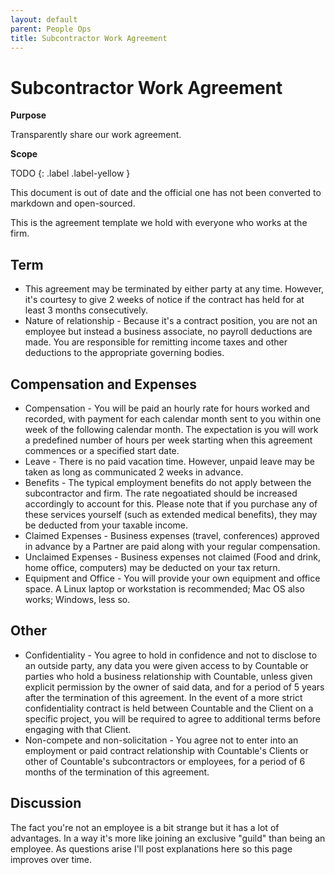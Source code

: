 ```yaml
---
layout: default
parent: People Ops
title: Subcontractor Work Agreement
---
```


# Subcontractor Work Agreement

**Purpose**

Transparently share our work agreement.

**Scope**

TODO
{: .label .label-yellow }

This document is out of date and the official one has not been
converted to markdown and open-sourced.

This is the agreement template we hold with everyone who works at the
firm.

## Term

  - This agreement may be terminated by either party at any time.
    However, it's courtesy to give 2 weeks of notice if the contract has
    held for at least 3 months consecutively.
  - Nature of relationship - Because it's a contract position, you are
    not an employee but instead a business associate, no payroll
    deductions are made. You are responsible for remitting income taxes
    and other deductions to the appropriate governing bodies.

## Compensation and Expenses

  - Compensation - You will be paid an hourly rate for hours worked and
    recorded, with payment for each calendar month sent to you within
    one week of the following calendar month. The expectation is you
    will work a predefined number of hours per week starting when this
    agreement commences or a specified start date.
  - Leave - There is no paid vacation time. However, unpaid leave may be
    taken as long as communicated 2 weeks in advance.
  - Benefits - The typical employment benefits do not apply between the
    subcontractor and firm. The rate negoatiated should be increased
    accordingly to account for this. Please note that if you purchase
    any of these services yourself (such as extended medical benefits),
    they may be deducted from your taxable income.
  - Claimed Expenses - Business expenses (travel, conferences) approved
    in advance by a Partner are paid along with your regular
    compensation.
  - Unclaimed Expenses - Business expenses not claimed (Food and drink,
    home office, computers) may be deducted on your tax return.
  - Equipment and Office - You will provide your own equipment and
    office space. A Linux laptop or workstation is recommended; Mac OS
    also works; Windows, less so.

## Other

  - Confidentiality - You agree to hold in confidence and not to
    disclose to an outside party, any data you were given access to by
    Countable or parties who hold a business relationship with
    Countable, unless given explicit permission by the owner of said
    data, and for a period of 5 years after the termination of this
    agreement. In the event of a more strict confidentiality contract is
    held between Countable and the Client on a specific project, you
    will be required to agree to additional terms before engaging with
    that Client.
  - Non-compete and non-solicitation - You agree not to enter into an
    employment or paid contract relationship with Countable's Clients or
    other of Countable's subcontractors or employees, for a period of 6
    months of the termination of this agreement.

## Discussion

The fact you're not an employee is a bit strange but it has a lot of
advantages. In a way it's more like joining an exclusive "guild" than
being an employee. As questions arise I'll post explanations here so
this page improves over time.
